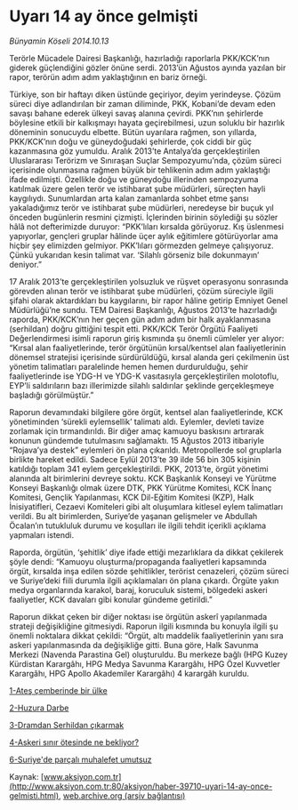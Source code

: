 # Uyarı 14 ay önce gelmişti

*Bünyamin Köseli 2014.10.13*

<div class="pNewsDetailMainContent" itemprop="articleBody">
 <p>
  Terörle Mücadele Dairesi Başkanlığı, hazırladığı raporlarla PKK/KCK’nın giderek güçlendiğini gözler önüne serdi. 2013’ün Ağustos ayında yazılan bir rapor, terörün adım adım yaklaştığının en bariz örneği.
 </p>
 <p>
  Türkiye, son bir haftayı diken üstünde geçiriyor, deyim yerindeyse. Çözüm süreci diye adlandırılan bir zaman diliminde, PKK, Kobani’de devam eden savaşı bahane ederek ülkeyi savaş alanına çevirdi. PKK’nın şehirlerde böylesine etkili bir kalkışmayı hayata geçirebilmesi, uzun soluklu bir hazırlık döneminin sonucuydu elbette. Bütün uyarılara rağmen, son yıllarda, PKK/KCK’nın doğu ve güneydoğudaki şehirlerde, çok ciddi bir güç kazanmasına göz yumuldu. Aralık 2013’te Antalya’da gerçekleştirilen Uluslararası Terörizm ve Sınıraşan Suçlar Sempozyumu’nda, çözüm süreci içerisinde olunmasına rağmen büyük bir tehlikenin adım adım yaklaştığı ifade edilmişti. Özellikle doğu ve güneydoğu illerinden sempozyuma katılmak üzere gelen terör ve istihbarat şube müdürleri, süreçten hayli kaygılıydı. Sunumlardan arta kalan zamanlarda sohbet etme şansı yakaladığımız terör ve istihbarat şube müdürleri, neredeyse bir buçuk yıl önceden bugünlerin resmini çizmişti. İçlerinden birinin söylediği şu sözler hâlâ not defterimizde duruyor: “PKK’lıları kırsalda görüyoruz. Kış üslenmesi yapıyorlar, gençleri gruplar hâlinde üçer aylık eğitimlere götürüyorlar ama hiçbir şey elimizden gelmiyor. PKK’lıları görmezden gelmeye çalışıyoruz. Çünkü yukarıdan kesin talimat var. ‘Silahlı görseniz bile dokunmayın’ deniyor.”
 </p>
 <p>
  17 Aralık 2013’te gerçekleştirilen yolsuzluk ve rüşvet operasyonu sonrasında görevden alınan terör ve istihbarat şube müdürleri, çözüm süreciyle ilgili şifahi olarak aktardıkları bu kaygılarını, bir rapor hâline getirip Emniyet Genel Müdürlüğü’ne sundu. TEM Dairesi Başkanlığı, Ağustos 2013’te hazırladığı raporda, PKK/KCK’nın her geçen gün adım adım bir halk ayaklanmasına (serhildan) doğru gittiğini tespit etti. PKK/KCK Terör Örgütü Faaliyeti Değerlendirmesi isimli raporun giriş kısmında şu önemli cümleler yer alıyor: “Kırsal alan faaliyetlerinde, terör örgütünün kırsal/kentsel alan faaliyetlerinin dönemsel stratejisi içerisinde sürdürüldüğü, kırsal alanda geri çekilmenin üst yönetim talimatları paralelinde hemen hemen durdurulduğu, şehir faaliyetlerinde ise YDG-H ve YDG-K vasıtasıyla gerçekleştirilen molotoflu, EYP’li saldırıların bazı illerimizde silahlı saldırılar şeklinde gerçekleşmeye başladığı görülmüştür.”
 </p>
 <p>
  Raporun devamındaki bilgilere göre örgüt, kentsel alan faaliyetlerinde, KCK yönetiminden ‘sürekli eylemsellik’ talimatı aldı. Eylemler, devleti tavize zorlamak için tırmandırıldı. Bir diğer amaç kamuoyu baskısını artırarak konunun gündemde tutulmasını sağlamaktı. 15 Ağustos 2013 itibariyle “Rojava’ya destek” eylemleri ön plana çıkarıldı. Metropollerde sol gruplarla birlikte hareket edildi. Sadece Eylül 2013’te 39 ilde 56 bin 305 kişinin katıldığı toplam 341 eylem gerçekleştirildi. PKK, 2013’te, örgüt yönetimi alanında alt birimlerini devreye soktu. KCK Başkanlık Konseyi ve Yürütme Konseyi Başkanlığı olmak üzere DTK, PKK Yürütme Komitesi, KCK İnanç Komitesi, Gençlik Yapılanması, KCK Dil-Eğitim Komitesi (KZP), Halk İnisiyatifleri, Cezaevi Komiteleri gibi alt oluşumlara kitlesel eylem talimatları verildi. Bu alt birimlerden, Suriye’de yaşanan gelişmeler ve Abdullah Öcalan’ın tutukluluk durumu ve koşulları ile ilgili tehdit içerikli açıklama yapmaları istendi.
 </p>
 <p>
  Raporda, örgütün, ‘şehitlik’ diye ifade ettiği mezarlıklara da dikkat çekilerek şöyle dendi: “Kamuoyu oluşturma/propaganda faaliyetleri kapsamında örgüt, kırsalda inşa edilen sözde şehitlikler, terörist cenazeleri, çözüm süreci ve Suriye’deki fiili durumla ilgili açıklamaları ön plana çıkardı. Örgüte yakın medya organlarında karakol, baraj, koruculuk sistemi, bölgedeki askeri faaliyetler, KCK davaları gibi konular gündeme getirildi.”
 </p>
 <p>
  Raporun dikkat çeken bir diğer noktası ise örgütün askerî yapılanmada strateji değişikliğine gitmesiydi. Raporun ilgili kısmında bu konuyla ilgili şu önemli noktalara dikkat çekildi: “Örgüt, altı maddelik faaliyetlerinin yanı sıra askeri yapılanmasında da değişikliğe gitti. Buna göre, Halk Savunma Merkezi (Navenda Parastina Gel) oluşturuldu. Bu merkeze bağlı (HPG Kuzey Kürdistan Karargâhı, HPG Medya Savunma Karargâhı, HPG Özel Kuvvetler Karargâhı, HPG Apollo Akademiler Karargâhı) 4 karargâh kuruldu.
 </p>
 <p>
  <a href="http://web.archive.org/web/20150305073520/http://aksiyon.com.tr/aksiyon/haber-39705-ates-cemberinde-bir-ulke.html" target="_self">
   1-Ateş çemberinde bir ülke
  </a>
 </p>
 <p>
  <a href="http://web.archive.org/web/20150305073520/http://aksiyon.com.tr/aksiyon/haber-39707-huzura-darbe.html" target="_self">
   2-Huzura Darbe
  </a>
 </p>
 <p>
  <a href="http://web.archive.org/web/20150305073520/http://aksiyon.com.tr/aksiyon/haber-39708-dramdan-serhildan-cikarmak.html" target="_self">
   3-Dramdan Serhildan çıkarmak
  </a>
 </p>
 <p>
  <a href="http://web.archive.org/web/20150305073520/http://aksiyon.com.tr/aksiyon/haber-39711-askeri-sinirin-otesinde-ne-bekliyor.html" target="_self">
   4-Askeri sınır ötesinde ne bekliyor?
  </a>
 </p>
 <p>
  <a href="http://web.archive.org/web/20150305073520/http://aksiyon.com.tr/aksiyon/haber-39709-suriyede-parcali-muhalefet-umutsuz.html" target="_self">
   6-Suriye'de parçalı muhalefet umutsuz
  </a>
 </p>
</div>


Kaynak: [www.aksiyon.com.tr](http://www.aksiyon.com.tr:80/aksiyon/haber-39710-uyari-14-ay-once-gelmisti.html), [web.archive.org (arşiv bağlantısı)](http://web.archive.org/web/20150305073520/http://www.aksiyon.com.tr:80/aksiyon/haber-39710-uyari-14-ay-once-gelmisti.html)
